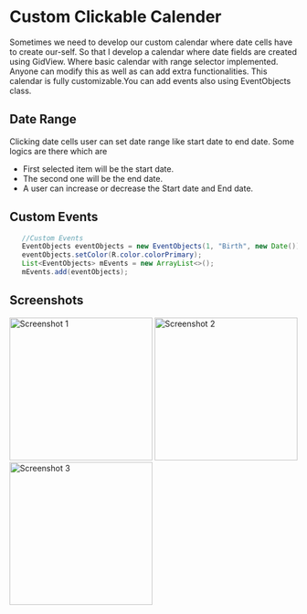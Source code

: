 # Custom Clickable Calender
Sometimes we need to develop our custom calendar where date cells have to create our-self. So that I develop a calendar where date fields are created using GidView. Where basic calendar with range selector implemented. Anyone can modify this as well as can add extra functionalities. This calendar is fully customizable.You can add events also using EventObjects class. 

## Date Range
Clicking date cells user can set date range like start date to end date. Some logics are there which are
- First selected item will be the start date.
- The second one will be the end date.
- A user can increase or decrease the Start date and End date.

## Custom Events
```java
   //Custom Events
   EventObjects eventObjects = new EventObjects(1, "Birth", new Date());
   eventObjects.setColor(R.color.colorPrimary);
   List<EventObjects> mEvents = new ArrayList<>();
   mEvents.add(eventObjects);
```

## Screenshots 
<img src="https://github.com/aliahmedbd/CustomClickableCalender/blob/master/Screenshot_20180809-163417.png" width="250" alt="Screenshot 1"/>
<img src="https://github.com/aliahmedbd/CustomClickableCalender/blob/master/Screenshot_20180809-163422.png" width="250" alt="Screenshot 2"/>
<img src="https://github.com/aliahmedbd/CustomClickableCalender/blob/master/Screenshot_20180809-163432.png" width="250" alt="Screenshot 3"/>


